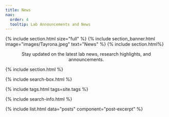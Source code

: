 ```yaml
---
title: News
nav:
  order: 4
  tooltip: Lab Announcements and News
---
```


{% include section.html size="full" %}
{% include section_banner.html image="images/Tayrona.jpeg" text="News" %}
{% include section.html%}

<p style="text-align:center;"> Stay updated on the latest lab news, research highlights, and announcements. </p>

{% include section.html %}

{% include search-box.html %}

{% include tags.html tags=site.tags %}

{% include search-info.html %}

{% include list.html data="posts" component="post-excerpt" %}
